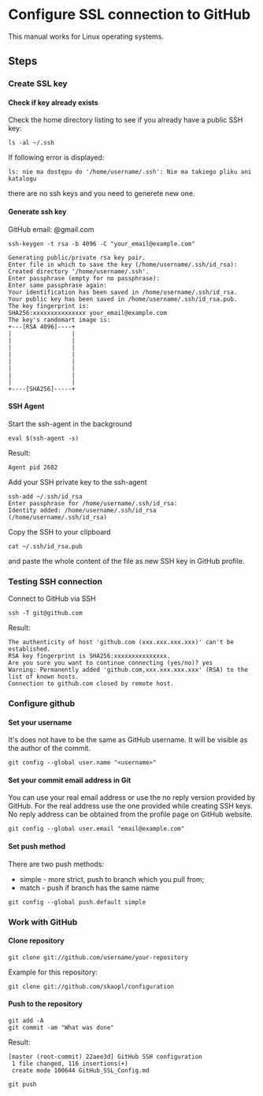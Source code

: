 # Configure SSL connection to GitHub

This manual works for Linux operating systems.

## Steps

### Create SSL key

#### Check if key already exists
Check the home directory listing to see if you already have a public SSH key:

    ls -al ~/.ssh

If following error is displayed:
```
ls: nie ma dostępu do '/home/username/.ssh': Nie ma takiego pliku ani katalogu
```  
there are no ssh keys and you need to generete new one.


#### Generate ssh key

GitHub email: @gmail.com

    ssh-keygen -t rsa -b 4096 -C "your_email@example.com"

```
Generating public/private rsa key pair.
Enter file in which to save the key (/home/username/.ssh/id_rsa): 
Created directory '/home/username/.ssh'.
Enter passphrase (empty for no passphrase): 
Enter same passphrase again: 
Your identification has been saved in /home/username/.ssh/id_rsa.
Your public key has been saved in /home/username/.ssh/id_rsa.pub.
The key fingerprint is:
SHA256:xxxxxxxxxxxxxxx your_email@example.com
The key's randomart image is:
+---[RSA 4096]----+
|                 |
|                 |
|                 |
|                 |
|                 |
|                 |
|                 |
|                 |
+----[SHA256]-----+
```


#### SSH Agent 
Start the ssh-agent in the background

    eval $(ssh-agent -s)
Result:

    Agent pid 2682

Add your SSH private key to the ssh-agent

    ssh-add ~/.ssh/id_rsa
    Enter passphrase for /home/username/.ssh/id_rsa: 
    Identity added: /home/username/.ssh/id_rsa (/home/username/.ssh/id_rsa)


Copy the SSH to your clipboard

    cat ~/.ssh/id_rsa.pub
and paste the whole content of the file as new SSH key in GitHub profile.

### Testing SSH connection
Connect to GitHub via SSH

    ssh -T git@github.com
Result:
```
The authenticity of host 'github.com (xxx.xxx.xxx.xxx)' can't be established.
RSA key fingerprint is SHA256:xxxxxxxxxxxxxxx.
Are you sure you want to continue connecting (yes/no)? yes
Warning: Permanently added 'github.com,xxx.xxx.xxx.xxx' (RSA) to the list of known hosts.
Connection to github.com closed by remote host.
```

### Configure github
#### Set your username
It's does not have to be the same as GitHub username.
It will be visible as the author of the commit.
```
git config --global user.name "<username>"
```

#### Set your commit email address in Git
You can use your real email address or use the no reply version provided by GitHub.
For the real address use the one provided while creating SSH keys.
No reply address can be obtained from the profile page on GitHub website.
```
git config --global user.email "email@example.com"
```

#### Set push method
There are two push methods:
* simple - more strict, push to branch which you pull from;
* match - push if branch has the same name

```
git config --global push.default simple
```

### Work with GitHub

#### Clone repository
```
git clone git://github.com/username/your-repository
```
Example for this repository:
```
git clone git://github.com/skaopl/configuration
```

#### Push to the repository
```
git add -A
git commit -am "What was done"
```
Result:
```
[master (root-commit) 22aee3d] GitHub SSH configuration
 1 file changed, 116 insertions(+)
 create mode 100644 GitHub_SSL_Config.md
```
```
git push
```